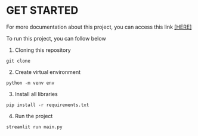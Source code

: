 # GET STARTED

For more documentation about this project, you can access this link [[HERE]](https://github.com/iqbalpurba26/SpamShield-SMS-Spam-Detection-Leveraging-IndoBERT/blob/main/ABOUT%20PROJECT.md)

To run this project, you can follow below
1. Cloning this repository
```
git clone 
```

2. Create virtual environment
```
python -m venv env
```

3. Install all libraries
```
pip install -r requirements.txt
```

4. Run the project
```
streamlit run main.py
```